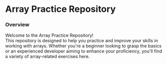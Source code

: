# Array Practice Repository
### Overview
Welcome to the Array Practice Repository! <br/>
This repository is designed to help you practice and improve your skills in working with arrays. Whether you're a beginner looking to grasp the basics or an experienced developer aiming to enhance your proficiency, you'll find a variety of array-related exercises here.
